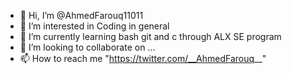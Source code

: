 - 👋 Hi, I’m @AhmedFarouq11011
- 👀 I’m interested in Coding in general
- 🌱 I’m currently learning bash git and c through ALX SE program
- 💞️ I’m looking to collaborate on ...
- 📫 How to reach me "https://twitter.com/__AhmedFarouq__"

<!---
AhmedFarouq11011/AhmedFarouq11011 is a ✨ special ✨ repository because its `README.md` (this file) appears on your GitHub profile.
You can click the Preview link to take a look at your changes.
--->
